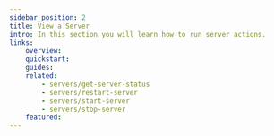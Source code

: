 ```yaml
---
sidebar_position: 2
title: View a Server
intro: In this section you will learn how to run server actions.
links:
    overview:
    quickstart:
    guides:
    related:
        - servers/get-server-status
        - servers/restart-server
        - servers/start-server
        - servers/stop-server
    featured:
---
```

